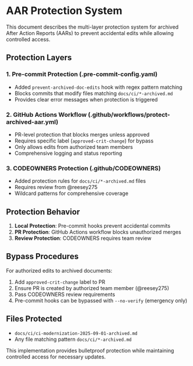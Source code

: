 # AAR Protection System

This document describes the multi-layer protection system for archived After Action Reports (AARs) to prevent accidental edits while allowing controlled access.

## Protection Layers

### 1. Pre-commit Protection (.pre-commit-config.yaml)

- Added `prevent-archived-doc-edits` hook with regex pattern matching
- Blocks commits that modify files matching `docs/ci/*-archived.md`
- Provides clear error messages when protection is triggered

### 2. GitHub Actions Workflow (.github/workflows/protect-archived-aar.yml)

- PR-level protection that blocks merges unless approved
- Requires specific label (`approved-crit-change`) for bypass
- Only allows edits from authorized team members
- Comprehensive logging and status reporting

### 3. CODEOWNERS Protection (.github/CODEOWNERS)

- Added protection rules for `docs/ci/*-archived.md` files
- Requires review from @reesey275
- Wildcard patterns for comprehensive coverage

## Protection Behavior

1. **Local Protection**: Pre-commit hooks prevent accidental commits
2. **PR Protection**: GitHub Actions workflow blocks unauthorized merges
3. **Review Protection**: CODEOWNERS requires team review

## Bypass Procedures

For authorized edits to archived documents:

1. Add `approved-crit-change` label to PR
2. Ensure PR is created by authorized team member (@reesey275)
3. Pass CODEOWNERS review requirements
4. Pre-commit hooks can be bypassed with `--no-verify` (emergency only)

## Files Protected

- `docs/ci/ci-modernization-2025-09-01-archived.md`
- Any file matching pattern `docs/ci/*-archived.md`

This implementation provides bulletproof protection while maintaining controlled access for necessary updates.
